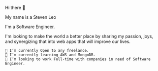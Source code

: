 Hi there 👋

My name is a Steven Leo

I'm a Software Engineer.

I'm looking to make the world a better place by sharing my passion, joys, and synergizing that into web apps that will improve our lives.

    🔭 I’m currently Open to any freelance.
    🌱 I’m currently learning AWS and MongoDB.
    👯 I’m looking to work Full-time with companies in need of Software Engineer.


